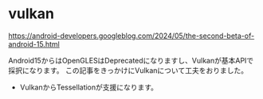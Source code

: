 # vulkan

https://android-developers.googleblog.com/2024/05/the-second-beta-of-android-15.html

Android15からはOpenGLESはDeprecatedになりますし、Vulkanが基本APIで採択になります。
この記事をきっかけにVulkanについて工夫をおりました。

+ VulkanからTessellationが支援になります。
